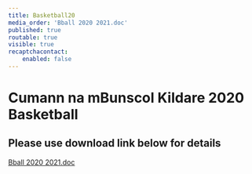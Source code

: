 ```yaml
---
title: Basketball20
media_order: 'Bball 2020 2021.doc'
published: true
routable: true
visible: true
recaptchacontact:
    enabled: false
---
```


# Cumann na mBunscol Kildare 2020 Basketball #
## Please use download link below for details ##

[Bball 2020 2021.doc](Bball%202020%202021.doc)

